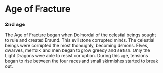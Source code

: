 # Age of Fracture
### 2nd age

The Age of Fracture began when Dolmordai of the celestial beings sought to rule and created Ersund. This evil stone corrupted minds. The celestial beings were corrupted the most thoroughly, becoming demons. Elves, dwarves, merfolk, and men began to grow greedy and selfish. Only the Light Dragons were able to resist corruption. During this age, tensions began to rise between the four races and small skirmishes started to break out.
